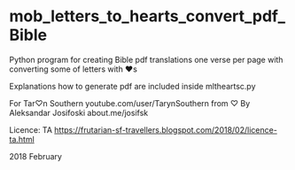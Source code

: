 # mob_letters_to_hearts_convert_pdf_Bible
Python program for creating Bible pdf translations one verse per page with converting some of letters with ❤s  
  
Explanations how to generate pdf are included inside mltheartsc.py  
  
For Tar♡n Southern youtube.com/user/TarynSouthern from ♡ By Aleksandar Josifoski about.me/josifsk  
  
Licence: TA https://frutarian-sf-travellers.blogspot.com/2018/02/licence-ta.html

2018 February



